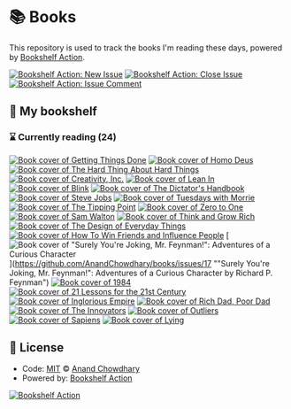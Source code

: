 # 📚 Books

This repository is used to track the books I'm reading these days, powered by [Bookshelf Action](https://github.com/AnandChowdhary/bookshelf-action).

[![Bookshelf Action: New Issue](https://github.com/AnandChowdhary/books/workflows/Bookshelf%20Action:%20New%20Issue/badge.svg)](https://github.com/AnandChowdhary/bookshelf-action/actions?query=workflow%3A%Bookshelf+Action%3A+New+Issue%22)
[![Bookshelf Action: Close Issue](https://github.com/AnandChowdhary/books/workflows/Bookshelf%20Action:%20Close%20Issue/badge.svg)](https://github.com/AnandChowdhary/bookshelf-action/actions?query=workflow%3A%Bookshelf+Action%3A+Close+Issue%22)
[![Bookshelf Action: Issue Comment](https://github.com/AnandChowdhary/books/workflows/Bookshelf%20Action:%20Issue%20Comment/badge.svg)](https://github.com/AnandChowdhary/bookshelf-action/actions?query=workflow%3A%Bookshelf+Action%3A+Issue+Comment%22)

## 📖 My bookshelf

<!--start:bookshelf-action-->
### ⌛ Currently reading (24)

[![Book cover of Getting Things Done](http://books.google.com/books/content?id=WXcHwzaUd4MC&printsec=frontcover&img=1&zoom=1&edge=curl&source=gbs_api)](https://github.com/AnandChowdhary/books/issues/34 "Getting Things Done by David Allen")
[![Book cover of Homo Deus](http://books.google.com/books/content?id=H2t_CwAAQBAJ&printsec=frontcover&img=1&zoom=1&edge=curl&source=gbs_api)](https://github.com/AnandChowdhary/books/issues/32 "Homo Deus by Yuval Noah Harari")
[![Book cover of The Hard Thing About Hard Things](http://books.google.com/books/content?id=620pAgAAQBAJ&printsec=frontcover&img=1&zoom=1&edge=curl&source=gbs_api)](https://github.com/AnandChowdhary/books/issues/31 "The Hard Thing About Hard Things by Ben Horowitz")
[![Book cover of Creativity, Inc.](http://books.google.com/books/content?id=UqccAgAAQBAJ&printsec=frontcover&img=1&zoom=1&edge=curl&source=gbs_api)](https://github.com/AnandChowdhary/books/issues/30 "Creativity, Inc. by Ed Catmull, Amy Wallace")
[![Book cover of Lean In](http://books.google.com/books/content?id=y9_mxZLYiiMC&printsec=frontcover&img=1&zoom=1&edge=curl&source=gbs_api)](https://github.com/AnandChowdhary/books/issues/29 "Lean In by Sheryl Sandberg")
[![Book cover of Blink](http://books.google.com/books/content?id=VKGbb1hg8JAC&printsec=frontcover&img=1&zoom=1&edge=curl&source=gbs_api)](https://github.com/AnandChowdhary/books/issues/28 "Blink by Malcolm Gladwell")
[![Book cover of The Dictator's Handbook](http://books.google.com/books/content?id=K6Lk8IgACXMC&printsec=frontcover&img=1&zoom=1&edge=curl&source=gbs_api)](https://github.com/AnandChowdhary/books/issues/27 "The Dictator's Handbook by Bruce Bueno de Mesquita, Alastair Smith")
[![Book cover of Steve Jobs](http://books.google.com/books/content?id=8U2oAAAAQBAJ&printsec=frontcover&img=1&zoom=1&edge=curl&source=gbs_api)](https://github.com/AnandChowdhary/books/issues/26 "Steve Jobs by Walter Isaacson")
[![Book cover of Tuesdays with Morrie](http://books.google.com/books/content?id=z2z_6hLoPmgC&printsec=frontcover&img=1&zoom=1&edge=curl&source=gbs_api)](https://github.com/AnandChowdhary/books/issues/25 "Tuesdays with Morrie by Mitch Albom")
[![Book cover of The Tipping Point](http://books.google.com/books/content?id=yBDBEGBIUmgC&printsec=frontcover&img=1&zoom=1&edge=curl&source=gbs_api)](https://github.com/AnandChowdhary/books/issues/24 "The Tipping Point by Malcolm Gladwell")
[![Book cover of Zero to One](http://books.google.com/books/content?id=ZH4oAwAAQBAJ&printsec=frontcover&img=1&zoom=1&edge=curl&source=gbs_api)](https://github.com/AnandChowdhary/books/issues/23 "Zero to One by Peter Thiel, Blake Masters")
[![Book cover of Sam Walton](http://books.google.com/books/content?id=ggN9Kp8UVfwC&printsec=frontcover&img=1&zoom=1&edge=curl&source=gbs_api)](https://github.com/AnandChowdhary/books/issues/22 "Sam Walton by Sam Walton")
[![Book cover of Think and Grow Rich](http://books.google.com/books/content?id=rYJaPwAACAAJ&printsec=frontcover&img=1&zoom=1&source=gbs_api)](https://github.com/AnandChowdhary/books/issues/21 "Think and Grow Rich by Arthur R. Pell, Napoleon Hill")
[![Book cover of The Design of Everyday Things](http://books.google.com/books/content?id=heCtnQEACAAJ&printsec=frontcover&img=1&zoom=1&source=gbs_api)](https://github.com/AnandChowdhary/books/issues/20 "The Design of Everyday Things by Donald A. Norman")
[![Book cover of How To Win Friends and Influence People](http://books.google.com/books/content?id=1rW-QpIAs8UC&printsec=frontcover&img=1&zoom=1&edge=curl&source=gbs_api)](https://github.com/AnandChowdhary/books/issues/19 "How To Win Friends and Influence People by Dale Carnegie")
[![Book cover of "Surely You're Joking, Mr. Feynman!": Adventures of a Curious Character](http://books.google.com/books/content?id=_gA_DwAAQBAJ&printsec=frontcover&img=1&zoom=1&edge=curl&source=gbs_api)](https://github.com/AnandChowdhary/books/issues/17 ""Surely You're Joking, Mr. Feynman!": Adventures of a Curious Character by Richard P. Feynman")
[![Book cover of 1984](http://books.google.com/books/content?id=yxv1LK5gyV4C&printsec=frontcover&img=1&zoom=1&source=gbs_api)](https://github.com/AnandChowdhary/books/issues/16 "1984 by George Orwell")
[![Book cover of 21 Lessons for the 21st Century](http://books.google.com/books/content?id=MSKEDwAAQBAJ&printsec=frontcover&img=1&zoom=1&edge=curl&source=gbs_api)](https://github.com/AnandChowdhary/books/issues/15 "21 Lessons for the 21st Century by Yuval Noah Harari")
[![Book cover of Inglorious Empire](http://books.google.com/books/content?id=ZWwwDwAAQBAJ&printsec=frontcover&img=1&zoom=1&source=gbs_api)](https://github.com/AnandChowdhary/books/issues/14 "Inglorious Empire by Shashi Tharoor")
[![Book cover of Rich Dad, Poor Dad](http://books.google.com/books/content?id=Cx6aDwAAQBAJ&printsec=frontcover&img=1&zoom=1&edge=curl&source=gbs_api)](https://github.com/AnandChowdhary/books/issues/13 "Rich Dad, Poor Dad by Robert T. Kiyosaki")
[![Book cover of The Innovators](http://books.google.com/books/content?id=aFapBAAAQBAJ&printsec=frontcover&img=1&zoom=1&edge=curl&source=gbs_api)](https://github.com/AnandChowdhary/books/issues/12 "The Innovators by Walter Isaacson")
[![Book cover of Outliers](http://books.google.com/books/content?id=3NSImqqnxnkC&printsec=frontcover&img=1&zoom=1&edge=curl&source=gbs_api)](https://github.com/AnandChowdhary/books/issues/11 "Outliers by Malcolm Gladwell")
[![Book cover of Sapiens](http://books.google.com/books/content?id=FmyBAwAAQBAJ&printsec=frontcover&img=1&zoom=1&edge=curl&source=gbs_api)](https://github.com/AnandChowdhary/books/issues/10 "Sapiens by Yuval Noah Harari")
[![Book cover of Lying](http://books.google.com/books/content?id=aVz_BgAAQBAJ&printsec=frontcover&img=1&zoom=1&edge=curl&source=gbs_api)](https://github.com/AnandChowdhary/books/issues/9 "Lying by Sam Harris")

<!--end:bookshelf-action-->

## 📄 License

- Code: [MIT](./LICENSE) © [Anand Chowdhary](https://anandchowdhary.com)
- Powered by: [Bookshelf Action](https://github.com/AnandChowdhary/bookshelf-action)

[![Bookshelf Action](https://github.com/AnandChowdhary/bookshelf-action/blob/HEAD/assets/logo.svg)](https://github.com/AnandChowdhary/bookshelf-action)
